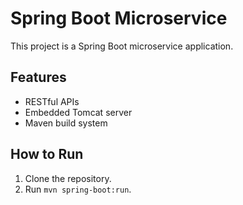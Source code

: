 
# Spring Boot Microservice

This project is a Spring Boot microservice application.

## Features
- RESTful APIs
- Embedded Tomcat server
- Maven build system

## How to Run
1. Clone the repository.
2. Run `mvn spring-boot:run`.

